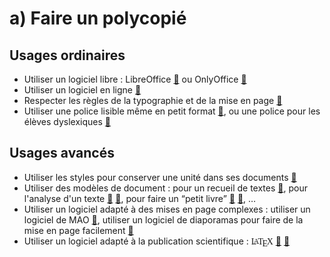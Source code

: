 # a) Faire un polycopié


## Usages ordinaires
- Utiliser un logiciel libre : LibreOffice [🔗](https://fr.libreoffice.org/download/telecharger-libreoffice/) ou OnlyOffice [🔗](https://www.onlyoffice.com/fr/desktop.aspx) 
- Utiliser un logiciel en ligne [🔗](http://docs.google.com/)
- Respecter les règles de la typographie et de la mise en page [🔗](http://ufr3.univ-montp3.fr/IMG/pdf/Regle_d_or_edition_memoire_version_juin_2013_-_Masters_MOBILITES_Transport_cle81b1f6.pdf)
- Utiliser une police lisible même en petit format [🔗](http://www.dafont.com/fr/philosopher.font), ou une police pour les élèves dyslexiques [🔗](http://opendyslexic.org/)

## Usages avancés
- Utiliser les styles pour conserver une unité dans ses documents [🔗](https://dane.ac-lyon.fr/spip/IMG/pdf/libreoffice_avance_pdf.pdf)
- Utiliser des modèles de document : pour un recueil de textes [🔗](https://docs.google.com/document/d/1x6Lntq4ajqTRN7ykKkjdPDwhUDTUVYvGc2vmqKvlHfE/edit?usp=sharing), pour l'analyse d'un texte [🔗](https://docs.google.com/document/d/1lAeOmIczj71GBYVnP09CzUdiR0nc_68pOeAVjqB8G2Y/edit?usp=sharing) [🔗](https://docs.google.com/drawings/d/1DDuXTG256JtQXYgIas1Bn49cae18-ka_pscfBKfU6n0/edit?usp=sharing), pour faire un “petit livre” [🔗](http://petitslivres.free.fr/index_techniques.htm) [🔗](https://www.dropbox.com/s/5i7aujquvihqi3x/Epicure-Lettre%20%C3%A0%20M%C3%A9n%C3%A9c%C3%A9e-format%20%20petitlivre.pdf?dl=0), …
- Utiliser un logiciel adapté à des mises en page complexes : utiliser un logiciel de MAO [🔗](https://scribus.fr/), utiliser un logiciel de diaporamas pour faire de la mise en page facilement [🔗](https://docs.google.com/presentation/u/0/)
- Utiliser un logiciel adapté à la publication scientifique : <span style="font-family:serif;margin-right:-.7em">L<span style="font-size:0.9em;position:relative;top:-.1em;left:-0.4em;">A</span><span style="position:relative;left:-.5em;">T</span><span style="position:relative;top:.2em;left:-.6em;">E</span><span style="position:relative;left:-.7em;">X</span></span> [🔗](http://tug.ctan.org/info/latex-sciences-humaines.pdf) [🔗](https://fr.overleaf.com/)

<!-- modèles de document : A4 2 colonnes / modèle pour la correction des copies / sujets type bac / “petit livre” -->